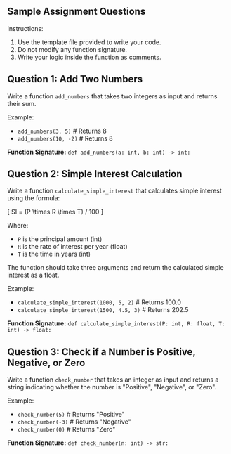 ## Sample Assignment Questions
Instructions:

1. Use the template file provided to write your code.
2. Do not modify any function signature.
3. Write your logic inside the function as comments.


## Question 1: Add Two Numbers
Write a function `add_numbers` that takes two integers as input and returns their sum.

Example:
- `add_numbers(3, 5)`  # Returns 8
- `add_numbers(10, -2)` # Returns 8

**Function Signature:** `def add_numbers(a: int, b: int) -> int:`


## Question 2: Simple Interest Calculation
Write a function `calculate_simple_interest` that calculates simple interest using the formula:

\[ SI = (P \times R \times T) / 100 \]

Where:
- `P` is the principal amount (int)
- `R` is the rate of interest per year (float)
- `T` is the time in years (int)

The function should take three arguments and return the calculated simple interest as a float.

Example:
- `calculate_simple_interest(1000, 5, 2)`  # Returns 100.0
- `calculate_simple_interest(1500, 4.5, 3)` # Returns 202.5

**Function Signature:** `def calculate_simple_interest(P: int, R: float, T: int) -> float:`


## Question 3: Check if a Number is Positive, Negative, or Zero
Write a function `check_number` that takes an integer as input and returns a string indicating whether the number is "Positive", "Negative", or "Zero".

Example:
- `check_number(5)`  # Returns "Positive"
- `check_number(-3)` # Returns "Negative"
- `check_number(0)`  # Returns "Zero"

**Function Signature:** `def check_number(n: int) -> str:`

